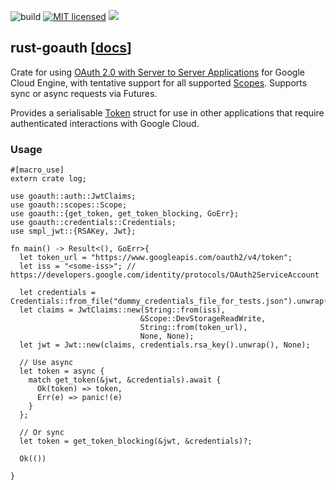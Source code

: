 ![build](https://github.com/durch/rust-goauth/workflows/Rust/badge.svg)
[![MIT licensed](https://img.shields.io/badge/license-MIT-blue.svg)](https://github.com/durch/rust-goauth/blob/master/LICENSE)
[![](http://meritbadge.herokuapp.com/goauth)](https://crates.io/crates/goauth)

## rust-goauth [[docs](https://docs.rs/goauth)]

Crate for using [OAuth 2.0 with Server to Server Applications](https://developers.google.com/identity/protocols/OAuth2ServiceAccount) for Google Cloud Engine, with tentative support for all supported [Scopes](https://durch.github.io/rust-goauth/goauth/scopes/enum.Scope.html). Supports sync or async requests via Futures.

Provides a serialisable [Token](https://durch.github.io/rust-goauth/goauth/auth/struct.Token.html) struct for use in other applications that require authenticated interactions with Google Cloud.

### Usage

```rust,no_run
#[macro_use]
extern crate log;

use goauth::auth::JwtClaims;
use goauth::scopes::Scope;
use goauth::{get_token, get_token_blocking, GoErr};
use goauth::credentials::Credentials;
use smpl_jwt::{RSAKey, Jwt};

fn main() -> Result<(), GoErr>{
  let token_url = "https://www.googleapis.com/oauth2/v4/token";
  let iss = "<some-iss>"; // https://developers.google.com/identity/protocols/OAuth2ServiceAccount

  let credentials = Credentials::from_file("dummy_credentials_file_for_tests.json").unwrap();
  let claims = JwtClaims::new(String::from(iss),
                             &Scope::DevStorageReadWrite,
                             String::from(token_url),
                             None, None);
  let jwt = Jwt::new(claims, credentials.rsa_key().unwrap(), None);

  // Use async
  let token = async {
    match get_token(&jwt, &credentials).await {
      Ok(token) => token,
      Err(e) => panic!(e)
    }
  };

  // Or sync
  let token = get_token_blocking(&jwt, &credentials)?;

  Ok(())
  
}
```
